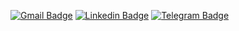 [![Gmail Badge](https://img.shields.io/badge/-alireza17010%40gmail.com-red?style=flat&logo=Gmail&logoColor=white&link=mailto:alireza17010@gmail.com)](mailto:alireza17010@gmail.com)
[![Linkedin Badge](https://img.shields.io/badge/-Alireza%20Mohammadi-blue?style=flat&logo=Linkedin&logoColor=white&link=https://www.linkedin.com/in/alireza-mohammadi-0711a3148/)](https://www.linkedin.com/in/alireza-mohammadi-0711a3148/) 
[![Telegram Badge](https://img.shields.io/badge/-mohammadi.a98%230469-green?style=flat&logo=discord&logoColor=white)]()
</p>



<!--
**Phoenix-flame/Phoenix-flame** is a ✨ _special_ ✨ repository because its `README.md` (this file) appears on your GitHub profile.

Here are some ideas to get you started:

- 🔭 I’m currently working on ...
- 🌱 I’m currently learning ...
- 👯 I’m looking to collaborate on ...
- 🤔 I’m looking for help with ...
- 💬 Ask me about ...
- 📫 How to reach me: ...
- 😄 Pronouns: ...
- ⚡ Fun fact: ...
-->
